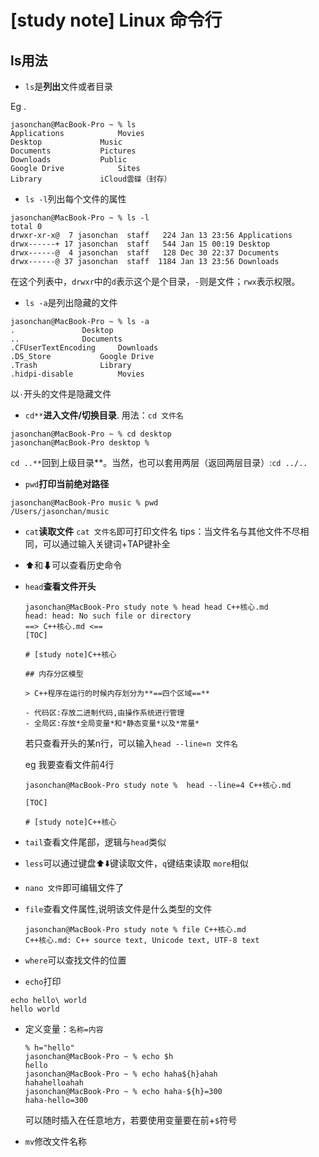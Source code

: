 # [study note] Linux 命令行

## ls用法

- `ls`是**列出**文件或者目录

Eg .

````
jasonchan@MacBook-Pro ~ % ls
Applications			Movies
Desktop				Music
Documents			Pictures
Downloads			Public
Google Drive			Sites
Library				iCloud雲碟（封存）
````

- `ls -l`列出每个文件的属性

````
jasonchan@MacBook-Pro ~ % ls -l
total 0
drwxr-xr-x@  7 jasonchan  staff   224 Jan 13 23:56 Applications
drwx------+ 17 jasonchan  staff   544 Jan 15 00:19 Desktop
drwx------@  4 jasonchan  staff   128 Dec 30 22:37 Documents
drwx------@ 37 jasonchan  staff  1184 Jan 13 23:56 Downloads
````

在这个列表中，`drwxr`中的`d`表示这个是个目录，`-`则是文件；`rwx`表示权限。 

- `ls -a`是列出隐藏的文件

````
jasonchan@MacBook-Pro ~ % ls -a
.				Desktop
..				Documents
.CFUserTextEncoding		Downloads
.DS_Store			Google Drive
.Trash				Library
.hidpi-disable			Movies
````

以`·`开头的文件是隐藏文件

- `cd**`**进入文件/切换目录**. 用法：`cd 文件名`

```
jasonchan@MacBook-Pro ~ % cd desktop
jasonchan@MacBook-Pro desktop % 
```

`cd ..**`回到上级目录**。当然，也可以套用两层（返回两层目录）:`cd ../..`

- `pwd`**打印当前绝对路径**

````
jasonchan@MacBook-Pro music % pwd
/Users/jasonchan/music
````

- `cat`**读取文件** `cat 文件名`即可打印文件名
  tips：当文件名与其他文件不尽相同，可以通过输入关键词+TAP键补全

- ⬆和⬇可以查看历史命令

- `head`**查看文件开头**

  ```
  jasonchan@MacBook-Pro study note % head head C++核心.md
  head: head: No such file or directory
  ==> C++核心.md <==
  [TOC]
  
  # [study note]C++核心
  
  ## 内存分区模型
  
  > C++程序在运行的时候内存划分为**==四个区域==**
  
  - 代码区:存放二进制代码,由操作系统进行管理
  - 全局区:存放*全局变量*和*静态变量*以及*常量*
  ```

  若只查看开头的某n行，可以输入`head --line=n 文件名`

  eg 我要查看文件前4行

  ```
  jasonchan@MacBook-Pro study note %  head --line=4 C++核心.md
  
  [TOC]
  
  # [study note]C++核心 
  ```

- `tail`查看文件尾部，逻辑与`head`类似

- `less`可以通过键盘⬆️⬇️键读取文件，`q`键结束读取
  `more`相似

- `nano 文件`即可编辑文件了

- `file`查看文件属性,说明该文件是什么类型的文件 

  ```
  jasonchan@MacBook-Pro study note % file C++核心.md 
  C++核心.md: C++ source text, Unicode text, UTF-8 text
  ```

- `where`可以查找文件的位置
- `echo`打印

```
echo hello\ world
hello world
```

- 定义变量：`名称=内容`
  ```
  % h="hello"
  jasonchan@MacBook-Pro ~ % echo $h
  hello
  jasonchan@MacBook-Pro ~ % echo haha${h}ahah
  hahahelloahah
  jasonchan@MacBook-Pro ~ % echo haha-${h}=300
  haha-hello=300
  ```

  可以随时插入在任意地方，若要使用变量要在前+`$`符号

- `mv`修改文件名称